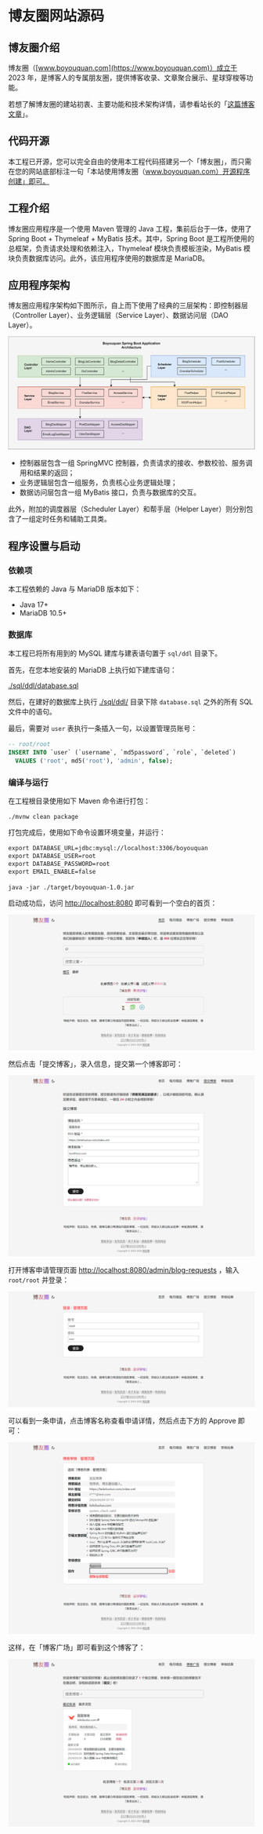 # 博友圈网站源码

## 博友圈介绍

博友圈（[www.boyouquan.com](https://www.boyouquan.com)）成立于 2023 年，是博客人的专属朋友圈，提供博客收录、文章聚合展示、星球穿梭等功能。

若想了解博友圈的建站初衷、主要功能和技术架构详情，请参看站长的「[这篇博客文章](https://leileiluoluo.com/posts/boyouquan-introduction.html)」。

## 代码开源

本工程已开源，您可以完全自由的使用本工程代码搭建另一个「博友圈」，而只需在您的网站底部标注一句「本站使用博友圈（www.boyouquan.com）开源程序创建」即可。

## 工程介绍

博友圈应用程序是一个使用 Maven 管理的 Java 工程，集前后台于一体，使用了 Spring Boot + Thymeleaf + MyBatis 技术。其中，Spring Boot 是工程所使用的总框架，负责请求处理和依赖注入，Thymeleaf 模块负责模板渲染，MyBatis 模块负责数据库访问。此外，该应用程序使用的数据库是 MariaDB。

## 应用程序架构

博友圈应用程序架构如下图所示，自上而下使用了经典的三层架构：即控制器层（Controller Layer）、业务逻辑层（Service
Layer）、数据访问层（DAO Layer）。

![博友圈应用程序架构](./images/readme/application-architecture.svg)

- 控制器层包含一组 SpringMVC 控制器，负责请求的接收、参数校验、服务调用和结果的返回；
- 业务逻辑层包含一组服务，负责核心业务逻辑处理；
- 数据访问层包含一组 MyBatis 接口，负责与数据库的交互。

此外，附加的调度器层（Scheduler Layer）和帮手层（Helper Layer）则分别包含了一组定时任务和辅助工具类。

## 程序设置与启动

### 依赖项

本工程依赖的 Java 与 MariaDB 版本如下：

- Java 17+
- MariaDB 10.5+

### 数据库

本工程已将所有用到的 MySQL 建库与建表语句置于 `sql/ddl` 目录下。

首先，在您本地安装的 MariaDB 上执行如下建库语句：

[./sql/ddl/database.sql](./sql/ddl/database.sql)

然后，在建好的数据库上执行 [./sql/ddl/](./sql/ddl/) 目录下除 `database.sql` 之外的所有 SQL 文件中的语句。

最后，需要对 `user` 表执行一条插入一句，以设置管理员账号：

```sql
-- root/root
INSERT INTO `user` (`username`, `md5password`, `role`, `deleted`)
  VALUES ('root', md5('root'), 'admin', false);
```

### 编译与运行

在工程根目录使用如下 Maven 命令进行打包：

```shell
./mvnw clean package
```

打包完成后，使用如下命令设置环境变量，并运行：

```shell
export DATABASE_URL=jdbc:mysql://localhost:3306/boyouquan
export DATABASE_USER=root
export DATABASE_PASSWORD=root
export EMAIL_ENABLE=false

java -jar ./target/boyouquan-1.0.jar
```

启动成功后，访问 [http://localhost:8080](http://localhost:8080) 即可看到一个空白的首页：

![首页](./images/readme/home.png)

然后点击「提交博客」，录入信息，提交第一个博客即可：

![提交博客](./images/readme/blog-requests-add.png)

打开博客申请管理页面 [http://localhost:8080/admin/blog-requests](http://localhost:8080/admin/blog-requests)
，输入 `root/root` 并登录：

![博客申请管理页面](./images/readme/admin-login.png)

可以看到一条申请，点击博客名称查看申请详情，然后点击下方的 Approve 即可：

![博客审批](./images/readme/blog-requests-approval.png)

这样，在「博客广场」即可看到这个博客了：

![博客广场](./images/readme/blogs.png)
